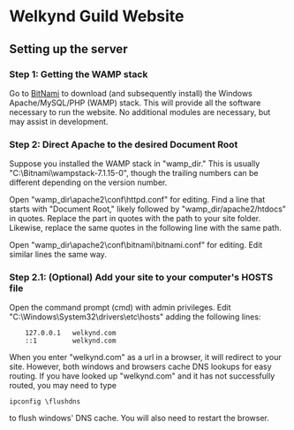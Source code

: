 # Welkynd Guild Website

## Setting up the server
### Step 1: Getting the WAMP stack
Go to [BitNami](https://bitnami.com/stack/wamp) to download (and subsequently install) the Windows Apache/MySQL/PHP (WAMP) stack. This will provide all the software necessary to run the website. No additional modules are necessary, but may assist in development.

### Step 2: Direct Apache to the desired Document Root
Suppose you installed the WAMP stack in "wamp_dir." This is usually "C:\Bitnami\wampstack-7.1.15-0", though the trailing numbers can be different depending on the version number. 

Open "wamp_dir\apache2\conf\httpd.conf" for editing. Find a line that starts with "Document Root," likely followed by "wamp_dir/apache2/htdocs" in quotes. Replace the part in quotes with the path to your site folder. Likewise, replace the same quotes in the following line with the same path.

Open "wamp_dir\apache2\conf\bitnami\bitnami.conf" for editing. Edit similar lines the same way.

### Step 2.1: (Optional) Add your site to your computer's HOSTS file
Open the command prompt (cmd) with admin privileges. Edit "C:\Windows\System32\drivers\etc\hosts" adding the following lines:
```
	127.0.0.1	welkynd.com
	::1			welkynd.com
```

When you enter "welkynd.com" as a url in a browser, it will redirect to your site. However, both windows and browsers cache DNS lookups for easy routing. If you have looked up "welkynd.com" and it has not successfully routed, you may need to type
```
ipconfig \flushdns
```

to flush windows' DNS cache. You will also need to restart the browser.